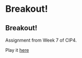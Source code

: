 # Breakout!

## Breakout!
Assignment from Week 7 of CIP4.

Play it [here](https://codeinplace.stanford.edu/cip4/share/b3NbkmN3J7TDKXpy5FHa)
